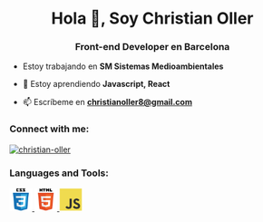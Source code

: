 <h1 align="center">Hola 👋, Soy Christian Oller</h1>
<h3 align="center">Front-end Developer en Barcelona</h3>

- Estoy trabajando en **SM Sistemas Medioambientales**

- 🌱 Estoy aprendiendo **Javascript, React**


- 📫 Escríbeme en **christianoller8@gmail.com**

<h3 align="left">Connect with me:</h3>
<p align="left">
<a href="https://linkedin.com/in/christian-oller" target="blank"><img align="center" src="https://raw.githubusercontent.com/rahuldkjain/github-profile-readme-generator/master/src/images/icons/Social/linked-in-alt.svg" alt="christian-oller" height="30" width="40" /></a>
</p>

<h3 align="left">Languages and Tools:</h3>
<p align="left"> <a href="https://www.w3schools.com/css/" target="_blank" rel="noreferrer"> <img src="https://raw.githubusercontent.com/devicons/devicon/master/icons/css3/css3-original-wordmark.svg" alt="css3" width="40" height="40"/> </a> <a href="https://www.w3.org/html/" target="_blank" rel="noreferrer"> <img src="https://raw.githubusercontent.com/devicons/devicon/master/icons/html5/html5-original-wordmark.svg" alt="html5" width="40" height="40"/> </a> <a href="https://developer.mozilla.org/en-US/docs/Web/JavaScript" target="_blank" rel="noreferrer"> <img src="https://raw.githubusercontent.com/devicons/devicon/master/icons/javascript/javascript-original.svg" alt="javascript" width="40" height="40"/> </a> </p>
